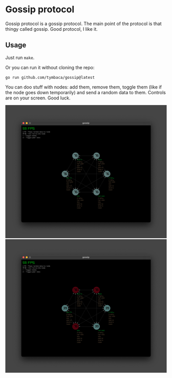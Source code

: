 # Gossip protocol
Gossip protocol is a gossip protocol. The main point of the protocol is that 
thingy called gossip. Good protocol, I like it.

## Usage

Just run `make`. 

Or you can run it without cloning the repo:

```
go run github.com/tymbaca/gossip@latest
```

You can doo stuff with nodes: add them, remove them, toggle them (like if the 
node goes down temporarily) and send a random data to them. Controls are on your 
screen. Good luck.

![pic1](./misc/pic1.png)
![pic2](./misc/pic2.png)
